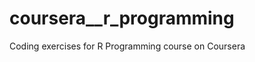 coursera__r_programming
=======================

Coding exercises for R Programming course on Coursera
